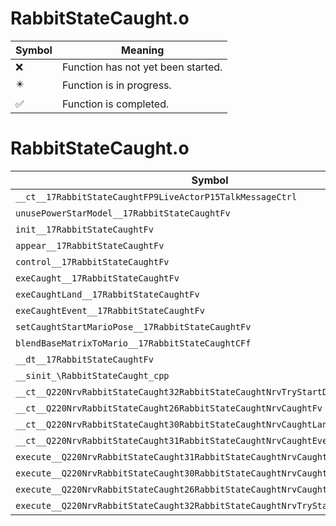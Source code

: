 # RabbitStateCaught.o
| Symbol | Meaning 
| ------------- | ------------- 
| :x: | Function has not yet been started. 
| :eight_pointed_black_star: | Function is in progress. 
| :white_check_mark: | Function is completed. 


# RabbitStateCaught.o
| Symbol | Decompiled? |
| ------------- | ------------- |
| `__ct__17RabbitStateCaughtFP9LiveActorP15TalkMessageCtrl` | :x: |
| `unusePowerStarModel__17RabbitStateCaughtFv` | :x: |
| `init__17RabbitStateCaughtFv` | :x: |
| `appear__17RabbitStateCaughtFv` | :x: |
| `control__17RabbitStateCaughtFv` | :x: |
| `exeCaught__17RabbitStateCaughtFv` | :x: |
| `exeCaughtLand__17RabbitStateCaughtFv` | :x: |
| `exeCaughtEvent__17RabbitStateCaughtFv` | :x: |
| `setCaughtStartMarioPose__17RabbitStateCaughtFv` | :x: |
| `blendBaseMatrixToMario__17RabbitStateCaughtCFf` | :x: |
| `__dt__17RabbitStateCaughtFv` | :x: |
| `__sinit_\RabbitStateCaught_cpp` | :x: |
| `__ct__Q220NrvRabbitStateCaught32RabbitStateCaughtNrvTryStartDemoFv` | :x: |
| `__ct__Q220NrvRabbitStateCaught26RabbitStateCaughtNrvCaughtFv` | :x: |
| `__ct__Q220NrvRabbitStateCaught30RabbitStateCaughtNrvCaughtLandFv` | :x: |
| `__ct__Q220NrvRabbitStateCaught31RabbitStateCaughtNrvCaughtEventFv` | :x: |
| `execute__Q220NrvRabbitStateCaught31RabbitStateCaughtNrvCaughtEventCFP5Spine` | :x: |
| `execute__Q220NrvRabbitStateCaught30RabbitStateCaughtNrvCaughtLandCFP5Spine` | :x: |
| `execute__Q220NrvRabbitStateCaught26RabbitStateCaughtNrvCaughtCFP5Spine` | :x: |
| `execute__Q220NrvRabbitStateCaught32RabbitStateCaughtNrvTryStartDemoCFP5Spine` | :x: |
